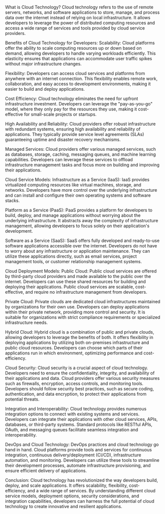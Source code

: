 What is Cloud Technology?
Cloud technology refers to the use of remote servers, networks, and software applications to store, manage, and process data over the internet instead of relying on local infrastructure. It allows developers to leverage the power of distributed computing resources and access a wide range of services and tools provided by cloud service providers.

Benefits of Cloud Technology for Developers:
Scalability: Cloud platforms offer the ability to scale computing resources up or down based on demand, allowing developers to handle varying workloads efficiently. This elasticity ensures that applications can accommodate user traffic spikes without major infrastructure changes.

Flexibility: Developers can access cloud services and platforms from anywhere with an internet connection. This flexibility enables remote work, collaboration, and easy access to development environments, making it easier to build and deploy applications.

Cost Efficiency: Cloud technology eliminates the need for upfront infrastructure investment. Developers can leverage the "pay-as-you-go" model, where they only pay for the resources they use, making it cost-effective for small-scale projects or startups.

High Availability and Reliability: Cloud providers offer robust infrastructure with redundant systems, ensuring high availability and reliability of applications. They typically provide service level agreements (SLAs) guaranteeing uptime and disaster recovery mechanisms.

Managed Services: Cloud providers offer various managed services, such as databases, storage, caching, messaging queues, and machine learning capabilities. Developers can leverage these services to offload infrastructure management tasks and focus more on building and improving their applications.

Cloud Service Models:
Infrastructure as a Service (IaaS): IaaS provides virtualized computing resources like virtual machines, storage, and networks. Developers have more control over the underlying infrastructure and can install and configure their own operating systems and software stacks.

Platform as a Service (PaaS): PaaS provides a platform for developers to build, deploy, and manage applications without worrying about the underlying infrastructure. It abstracts away the complexity of infrastructure management, allowing developers to focus solely on their application's development.

Software as a Service (SaaS): SaaS offers fully developed and ready-to-use software applications accessible over the internet. Developers do not have to worry about any infrastructure or application maintenance. They can utilize these applications directly, such as email services, project management tools, or customer relationship management systems.

Cloud Deployment Models:
Public Cloud: Public cloud services are offered by third-party cloud providers and made available to the public over the internet. Developers can use these shared resources for building and deploying their applications. Public cloud services are scalable, cost-effective, and require no infrastructure management from developers.

Private Cloud: Private clouds are dedicated cloud infrastructures maintained by organizations for their own use. Developers can deploy applications within their private network, providing more control and security. It is suitable for organizations with strict compliance requirements or specialized infrastructure needs.

Hybrid Cloud: Hybrid cloud is a combination of public and private clouds, allowing developers to leverage the benefits of both. It offers flexibility in deploying applications by utilizing both on-premises infrastructure and public cloud resources. Developers can choose which parts of their applications run in which environment, optimizing performance and cost-efficiency.

Cloud Security:
Cloud security is a crucial aspect of cloud technology. Developers need to ensure the confidentiality, integrity, and availability of their applications and data. Cloud providers offer various security measures such as firewalls, encryption, access controls, and monitoring tools. Developers should follow security best practices, such as secure coding, authentication, and data encryption, to protect their applications from potential threats.

Integration and Interoperability:
Cloud technology provides numerous integration options to connect with existing systems and services. Developers can integrate their applications with other cloud services, APIs, databases, or third-party systems. Standard protocols like RESTful APIs, OAuth, and messaging queues facilitate seamless integration and interoperability.

DevOps and Cloud Technology:
DevOps practices and cloud technology go hand in hand. Cloud platforms provide tools and services for continuous integration, continuous delivery/deployment (CI/CD), infrastructure automation, and monitoring. Developers can utilize these tools to streamline their development processes, automate infrastructure provisioning, and ensure efficient delivery of applications.

Conclusion:
Cloud technology has revolutionized the way developers build, deploy, and scale applications. It offers scalability, flexibility, cost-efficiency, and a wide range of services. By understanding different cloud service models, deployment options, security considerations, and integration capabilities, developers can harness the full potential of cloud technology to create innovative and resilient applications.
